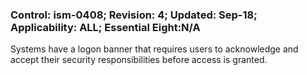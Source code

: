 ### Control: ism-0408; Revision: 4; Updated: Sep-18; Applicability: ALL; Essential Eight:N/A
<p>Systems have a logon banner that requires users to acknowledge and accept their security responsibilities before access is granted.</p>